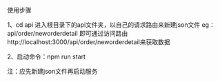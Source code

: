 
使用步骤

1、cd api 进入根目录下的api文件夹，以自己的请求路由来新建json文件
  eg：api/order/neworderdetail
  即可通过访问路由 http://localhost:3000/api/order/neworderdetail来获取数据

2、启动命令：npm run start


注：应先新建json文件再启动服务
